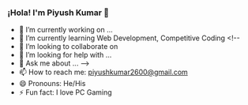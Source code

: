 ### ¡Hola! I'm Piyush Kumar 👋

- 🔭 I’m currently working on ...
- 🌱 I’m currently learning Web Development, Competitive Coding <!--
- 👯 I’m looking to collaborate on 
- 🤔 I’m looking for help with ...
- 💬 Ask me about ... -->
- 📫 How to reach me: piyushkumar2600@gmail.com
- 😄 Pronouns: He/His
- ⚡ Fun fact: I love PC Gaming
